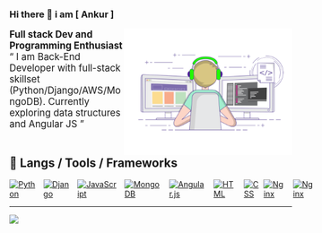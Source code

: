 ### Hi there 👋 i am [ Ankur ]
<img align="right" alt="GIF" src="gif.gif" width="300"/>
<div style='font-size:1.2em'>
	<b>Full stack Dev and Programming Enthusiast</b>
	<br>
	&ldquo; I am Back-End Developer with full-stack skillset (Python/Django/AWS/MongoDB). Currently exploring data structures and Angular JS &rdquo;
</div>

<br>


## 🔧 Langs / Tools / Frameworks

<div align='left' style="display: flex; justify-content: space-between;">
	<!-- Programming Languages. -->
	<a href='https://www.python.org/'>
		<img src='https://img.shields.io/badge/code-python3-F7DF1E?logo=python&logoWidth=30&labelColor=yellowgreen&style=for-the-badge' alt='Python'>
	</a>
	&emsp;
	<a href='https://www.djangoproject.com/'>
		<img src='https://img.shields.io/badge/framework-django-green?logo=django&logoWidth=30&labelColor=black&style=for-the-badge' alt='Django'>
	</a>
	&emsp;
	<a href='https://developer.mozilla.org/en-US/docs/Web/JavaScript'>
		<img src='https://img.shields.io/badge/code-javascript-F7DF1E?logo=javascript&logoWidth=30&labelColor=black&style=for-the-badge' alt='JavaScript'>
	</a>
	&emsp;
	<a href='https://www.mongodb.com/'>
		<img src='https://img.shields.io/badge/database-mongoDb-F7DF1E?logo=mongodb&logoWidth=30&labelColor=green&style=for-the-badge' alt='MongoDB'>
	</a>
	&emsp;
	<a href='https://angular.io/'>
		<img src='https://img.shields.io/badge/code-angular-blue?logoWidth=30&labelColor=red&style=for-the-badge&logo=angular' alt='Angular.js'>
	</a>
	&emsp;
	<a href='https://developer.mozilla.org/en-US/docs/Web/HTML'>
		<img src='https://img.shields.io/badge/code-html-E34F26?logo=html5&logoWidth=30&labelColor=black&style=for-the-badge' alt='HTML'>
	</a>
	&emsp;
	<a href='https://developer.mozilla.org/en-US/docs/Web/CSS'>
		<img src='https://img.shields.io/badge/code-css-1572B6?logo=css3&logoWidth=30&labelColor=black&style=for-the-badge&logoColor=1572B6' alt='CSS'>
	</a>
	&ensp;
	<a href='https://www.nginx.com/'>
		<img src='https://img.shields.io/badge/tools-nginx-green?logo=nginx&logoWidth=30&labelColor=black&style=for-the-badge' alt='Nginx'>
	</a>
	&emsp;
	<a href='https://aws.amazon.com/'>
		<img src='https://img.shields.io/badge/tools-aws-important?logo=amazon-aws&logoWidth=30&labelColor=black&style=for-the-badge' alt='Nginx'>
	</a>
	&emsp;
</div>
<hr>
<img src="https://komarev.com/ghpvc/?username=ankurrohilla&style=flat-square">



<!--
**ankurrohilla/ankurrohilla** is a ✨ _special_ ✨ repository because its `README.md` (this file) appears on your GitHub profile.

Here are some ideas to get you started:

- 🔭 I’m currently working on ...
- 🌱 I’m currently learning ...
- 👯 I’m looking to collaborate on ...
- 🤔 I’m looking for help with ...
- 💬 Ask me about ...
- 📫 How to reach me: ...
- 😄 Pronouns: ...
- ⚡ Fun fact: ...
-->
